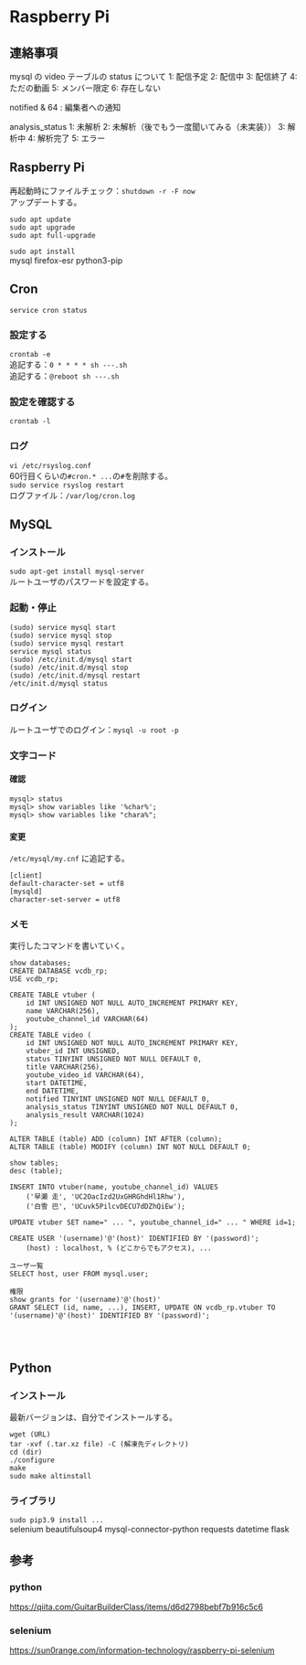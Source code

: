 # Raspberry Pi


## 連絡事項
mysql の video テーブルの status について
1: 配信予定
2: 配信中
3: 配信終了
4: ただの動画
5: メンバー限定
6: 存在しない

notified & 64 : 編集者への通知

analysis_status
1: 未解析
2: 未解析（後でもう一度聞いてみる（未実装））
3: 解析中
4: 解析完了
5: エラー


## Raspberry Pi
再起動時にファイルチェック：`shutdown -r -F now`<br>
アップデートする。
```
sudo apt update
sudo apt upgrade
sudo apt full-upgrade
```
`sudo apt install`<br>
mysql
firefox-esr
python3-pip


## Cron
`service cron status`<br>
### 設定する
`crontab -e`<br>
追記する：`0 * * * * sh ---.sh`<br>
追記する：`@reboot sh ---.sh`<br>
### 設定を確認する
`crontab -l`<br>
### ログ
`vi /etc/rsyslog.conf`<br>
60行目くらいの`#cron.* ...`の`#`を削除する。<br>
`sudo service rsyslog restart`<br>
ログファイル：`/var/log/cron.log`<br>

## MySQL

### インストール
`sudo apt-get install mysql-server`<br>
ルートユーザのパスワードを設定する。

### 起動・停止
`(sudo) service mysql start`<br>
`(sudo) service mysql stop`<br>
`(sudo) service mysql restart`<br>
`service mysql status`<br>
`(sudo) /etc/init.d/mysql start`<br>
`(sudo) /etc/init.d/mysql stop`<br>
`(sudo) /etc/init.d/mysql restart`<br>
`/etc/init.d/mysql status`<br>

### ログイン
ルートユーザでのログイン：`mysql -u root -p`

### 文字コード

#### 確認
`mysql> status`<br>
`mysql> show variables like '%char%';`<br>
`mysql> show variables like "chara%";`<br>

#### 変更
`/etc/mysql/my.cnf` に追記する。
```
[client]
default-character-set = utf8
[mysqld]
character-set-server = utf8
```

### メモ
実行したコマンドを書いていく。
```
show databases;
CREATE DATABASE vcdb_rp;
USE vcdb_rp;

CREATE TABLE vtuber (
    id INT UNSIGNED NOT NULL AUTO_INCREMENT PRIMARY KEY,
    name VARCHAR(256),
    youtube_channel_id VARCHAR(64)
);
CREATE TABLE video (
    id INT UNSIGNED NOT NULL AUTO_INCREMENT PRIMARY KEY,
    vtuber_id INT UNSIGNED,
    status TINYINT UNSIGNED NOT NULL DEFAULT 0,
    title VARCHAR(256),
    youtube_video_id VARCHAR(64),
    start DATETIME,
    end DATETIME,
    notified TINYINT UNSIGNED NOT NULL DEFAULT 0,
    analysis_status TINYINT UNSIGNED NOT NULL DEFAULT 0,
    analysis_result VARCHAR(1024)
);

ALTER TABLE (table) ADD (column) INT AFTER (column);
ALTER TABLE (table) MODIFY (column) INT NOT NULL DEFAULT 0;

show tables;
desc (table);

INSERT INTO vtuber(name, youtube_channel_id) VALUES
    ('早瀬 走', 'UC2OacIzd2UxGHRGhdHl1Rhw'),
    ('白雪 巴', 'UCuvk5PilcvDECU7dDZhQiEw');

UPDATE vtuber SET name=" ... ", youtube_channel_id=" ... " WHERE id=1;

CREATE USER '(username)'@'(host)' IDENTIFIED BY '(password)';
    (host) : localhost, % (どこからでもアクセス), ...

ユーザ一覧
SELECT host, user FROM mysql.user;

権限
show grants for '(username)'@'(host)'
GRANT SELECT (id, name, ...), INSERT, UPDATE ON vcdb_rp.vtuber TO '(username)'@'(host)' IDENTIFIED BY '(password)';




```


## Python

### インストール
最新バージョンは、自分でインストールする。
```
wget (URL)
tar -xvf (.tar.xz file) -C (解凍先ディレクトリ)
cd (dir)
./configure
make
sudo make altinstall
```

### ライブラリ
`sudo pip3.9 install ...`<br>
selenium
beautifulsoup4
mysql-connector-python
requests
datetime
flask

## 参考

### python
https://qiita.com/GuitarBuilderClass/items/d6d2798bebf7b916c5c6

### selenium
https://sun0range.com/information-technology/raspberry-pi-selenium

